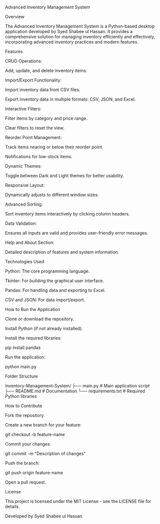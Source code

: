 Advanced Inventory Management System

Overview

The Advanced Inventory Management System is a Python-based desktop application developed by Syed Shabee ul Hassan. It provides a comprehensive solution for managing inventory efficiently and effectively, incorporating advanced inventory practices and modern features.

Features

CRUD Operations:

Add, update, and delete inventory items.

Import/Export Functionality:

Import inventory data from CSV files.

Export inventory data in multiple formats: CSV, JSON, and Excel.

Interactive Filters:

Filter items by category and price range.

Clear filters to reset the view.

Reorder Point Management:

Track items nearing or below their reorder point.

Notifications for low-stock items.

Dynamic Themes:

Toggle between Dark and Light themes for better usability.

Responsive Layout:

Dynamically adjusts to different window sizes.

Advanced Sorting:

Sort inventory items interactively by clicking column headers.

Data Validation:

Ensures all inputs are valid and provides user-friendly error messages.

Help and About Section:

Detailed description of features and system information.

Technologies Used

Python: The core programming language.

Tkinter: For building the graphical user interface.

Pandas: For handling data and exporting to Excel.

CSV and JSON: For data import/export.

How to Run the Application

Clone or download the repository.

Install Python (if not already installed).

Install the required libraries:

pip install pandas

Run the application:

python main.py

Folder Structure

Inventory-Management-System/
├── main.py           # Main application script
├── README.md         # Documentation
└── requirements.txt  # Required Python libraries

How to Contribute

Fork the repository.

Create a new branch for your feature:

git checkout -b feature-name

Commit your changes:

git commit -m "Description of changes"

Push the branch:

git push origin feature-name

Open a pull request.

License

This project is licensed under the MIT License - see the LICENSE file for details.

Developed by Syed Shabee ul Hassan.